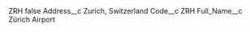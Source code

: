 <?xml version="1.0" encoding="UTF-8"?>
<CustomMetadata xmlns="http://soap.sforce.com/2006/04/metadata" xmlns:xsi="http://www.w3.org/2001/XMLSchema-instance" xmlns:xsd="http://www.w3.org/2001/XMLSchema">
    <label>ZRH</label>
    <protected>false</protected>
    <values>
        <field>Address__c</field>
        <value xsi:type="xsd:string">Zurich, Switzerland</value>
    </values>
    <values>
        <field>Code__c</field>
        <value xsi:type="xsd:string">ZRH</value>
    </values>
    <values>
        <field>Full_Name__c</field>
        <value xsi:type="xsd:string">Zürich Airport</value>
    </values>
</CustomMetadata>

